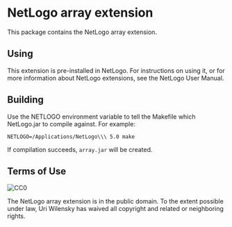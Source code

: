 # NetLogo array extension

This package contains the NetLogo array extension.

## Using

This extension is pre-installed in NetLogo. For instructions on using it, or for more information about NetLogo extensions, see the NetLogo User Manual.

## Building

Use the NETLOGO environment variable to tell the Makefile which NetLogo.jar to compile against.  For example:

    NETLOGO=/Applications/NetLogo\\\ 5.0 make

If compilation succeeds, `array.jar` will be created.

## Terms of Use

![CC0](http://i.creativecommons.org/p/zero/1.0/88x31.png)

The NetLogo array extension is in the public domain.  To the extent possible under law, Uri Wilensky has waived all copyright and related or neighboring rights.

